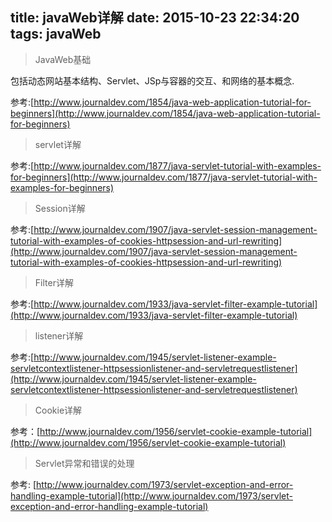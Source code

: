 title: javaWeb详解
date: 2015-10-23 22:34:20
tags: javaWeb
---

 > JavaWeb基础

包括动态网站基本结构、Servlet、JSp与容器的交互、和网络的基本概念.

参考:[http://www.journaldev.com/1854/java-web-application-tutorial-for-beginners](http://www.journaldev.com/1854/java-web-application-tutorial-for-beginners)

<!-- more -->

> servlet详解

参考:[http://www.journaldev.com/1877/java-servlet-tutorial-with-examples-for-beginners](http://www.journaldev.com/1877/java-servlet-tutorial-with-examples-for-beginners)




> Session详解

参考:[http://www.journaldev.com/1907/java-servlet-session-management-tutorial-with-examples-of-cookies-httpsession-and-url-rewriting](http://www.journaldev.com/1907/java-servlet-session-management-tutorial-with-examples-of-cookies-httpsession-and-url-rewriting)

> Filter详解

参考:[http://www.journaldev.com/1933/java-servlet-filter-example-tutorial](http://www.journaldev.com/1933/java-servlet-filter-example-tutorial)

> listener详解

参考:[http://www.journaldev.com/1945/servlet-listener-example-servletcontextlistener-httpsessionlistener-and-servletrequestlistener](http://www.journaldev.com/1945/servlet-listener-example-servletcontextlistener-httpsessionlistener-and-servletrequestlistener)

> Cookie详解

参考：[http://www.journaldev.com/1956/servlet-cookie-example-tutorial](http://www.journaldev.com/1956/servlet-cookie-example-tutorial)

> Servlet异常和错误的处理

参考: [http://www.journaldev.com/1973/servlet-exception-and-error-handling-example-tutorial](http://www.journaldev.com/1973/servlet-exception-and-error-handling-example-tutorial)



